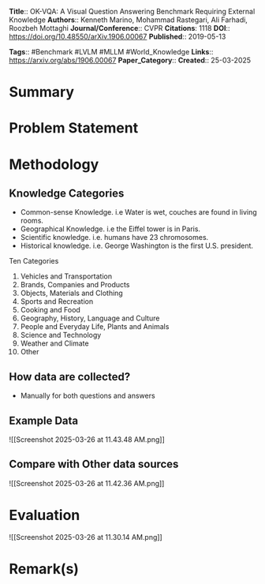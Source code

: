 **Title**:: OK-VQA: A Visual Question Answering Benchmark Requiring External Knowledge
**Authors**:: Kenneth Marino, Mohammad Rastegari, Ali Farhadi, Roozbeh Mottaghi
**Journal/Conference**:: CVPR
**Citations**: 1118
**DOI**:: https://doi.org/10.48550/arXiv.1906.00067
**Published**:: 2019-05-13

**Tags**:: #Benchmark  #LVLM #MLLM #World_Knowledge 
**Links**:: https://arxiv.org/abs/1906.00067
**Paper_Category**:: 
**Created**:: 25-03-2025

# Summary

# Problem Statement

# Methodology

## Knowledge Categories
- Common-sense Knowledge. i.e Water is wet, couches are found in living rooms.
- Geographical Knowledge. i.e the Eiffel tower is in Paris.
- Scientific knowledge. i.e. humans have 23 chromosomes.
- Historical knowledge. i.e. George Washington is the first U.S. president.

Ten Categories
1. Vehicles and Transportation
2. Brands, Companies and Products
3. Objects, Materials and Clothing
4. Sports and Recreation
5. Cooking and Food
6. Geography, History, Language and Culture
7. People and Everyday Life, Plants and Animals
8. Science and Technology
9. Weather and Climate
10. Other

## How data are collected?
- Manually for both questions and answers

## Example Data

![[Screenshot 2025-03-26 at 11.43.48 AM.png]]

## Compare with Other data sources

![[Screenshot 2025-03-26 at 11.42.36 AM.png]]

# Evaluation

![[Screenshot 2025-03-26 at 11.30.14 AM.png]]


# Remark(s)

